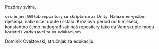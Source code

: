 Pozdrav svima,

ovo je javi GitHub repository sa skriptama za Unity.
Nalaze se vježbe, riješenja, natuknice, upute i ostalo.
Kroz ovaj period od 6 mjeseci, konstantno ćemo nadograđivati naš repository tako da Vam skripte mogu koristiti i kada završite sa edukacijom.

Dominik Cvektovski, stručnjak za edukaciju.

